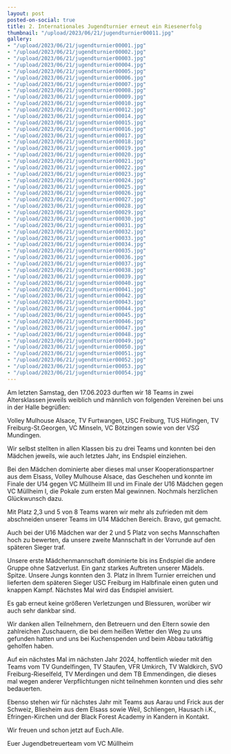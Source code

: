 ```yaml
---
layout: post
posted-on-social: true
title: 2. Internationales Jugendturnier erneut ein Riesenerfolg
thumbnail: "/upload/2023/06/21/jugendturnier00011.jpg"
gallery:
- "/upload/2023/06/21/jugendturnier00001.jpg"
- "/upload/2023/06/21/jugendturnier00002.jpg"
- "/upload/2023/06/21/jugendturnier00003.jpg"
- "/upload/2023/06/21/jugendturnier00004.jpg"
- "/upload/2023/06/21/jugendturnier00005.jpg"
- "/upload/2023/06/21/jugendturnier00006.jpg"
- "/upload/2023/06/21/jugendturnier00007.jpg"
- "/upload/2023/06/21/jugendturnier00008.jpg"
- "/upload/2023/06/21/jugendturnier00009.jpg"
- "/upload/2023/06/21/jugendturnier00010.jpg"
- "/upload/2023/06/21/jugendturnier00012.jpg"
- "/upload/2023/06/21/jugendturnier00014.jpg"
- "/upload/2023/06/21/jugendturnier00015.jpg"
- "/upload/2023/06/21/jugendturnier00016.jpg"
- "/upload/2023/06/21/jugendturnier00017.jpg"
- "/upload/2023/06/21/jugendturnier00018.jpg"
- "/upload/2023/06/21/jugendturnier00019.jpg"
- "/upload/2023/06/21/jugendturnier00020.jpg"
- "/upload/2023/06/21/jugendturnier00021.jpg"
- "/upload/2023/06/21/jugendturnier00022.jpg"
- "/upload/2023/06/21/jugendturnier00023.jpg"
- "/upload/2023/06/21/jugendturnier00024.jpg"
- "/upload/2023/06/21/jugendturnier00025.jpg"
- "/upload/2023/06/21/jugendturnier00026.jpg"
- "/upload/2023/06/21/jugendturnier00027.jpg"
- "/upload/2023/06/21/jugendturnier00028.jpg"
- "/upload/2023/06/21/jugendturnier00029.jpg"
- "/upload/2023/06/21/jugendturnier00030.jpg"
- "/upload/2023/06/21/jugendturnier00031.jpg"
- "/upload/2023/06/21/jugendturnier00032.jpg"
- "/upload/2023/06/21/jugendturnier00033.jpg"
- "/upload/2023/06/21/jugendturnier00034.jpg"
- "/upload/2023/06/21/jugendturnier00035.jpg"
- "/upload/2023/06/21/jugendturnier00036.jpg"
- "/upload/2023/06/21/jugendturnier00037.jpg"
- "/upload/2023/06/21/jugendturnier00038.jpg"
- "/upload/2023/06/21/jugendturnier00039.jpg"
- "/upload/2023/06/21/jugendturnier00040.jpg"
- "/upload/2023/06/21/jugendturnier00041.jpg"
- "/upload/2023/06/21/jugendturnier00042.jpg"
- "/upload/2023/06/21/jugendturnier00043.jpg"
- "/upload/2023/06/21/jugendturnier00044.jpg"
- "/upload/2023/06/21/jugendturnier00045.jpg"
- "/upload/2023/06/21/jugendturnier00046.jpg"
- "/upload/2023/06/21/jugendturnier00047.jpg"
- "/upload/2023/06/21/jugendturnier00048.jpg"
- "/upload/2023/06/21/jugendturnier00049.jpg"
- "/upload/2023/06/21/jugendturnier00050.jpg"
- "/upload/2023/06/21/jugendturnier00051.jpg"
- "/upload/2023/06/21/jugendturnier00052.jpg"
- "/upload/2023/06/21/jugendturnier00053.jpg"
- "/upload/2023/06/21/jugendturnier00054.jpg"
---
```

Am letzten Samstag, den 17.06.2023 durften wir 18 Teams in zwei Altersklassen jeweils weiblich und männlich von folgenden Vereinen bei uns in der Halle begrüßen:

Volley Mulhouse Alsace, TV Furtwangen, USC Freiburg, TUS Hüfingen, TV Freiburg-St.Georgen, VC Minseln, VC Bötzingen sowie von der VSG Mundingen.

Wir selbst stellten in allen Klassen bis zu drei Teams und konnten bei den Mädchen jeweils, wie auch letztes Jahr, ins Endspiel einziehen.

Bei den Mädchen dominierte aber dieses mal unser Kooperationspartner aus dem Elsass, Volley Mulhouse Alsace, das Geschehen und konnte im Finale der U14 gegen VC Müllheim III und im Finale der U16 Mädchen gegen VC Müllheim I, die Pokale zum ersten Mal gewinnen. Nochmals herzlichen Glückwunsch dazu.

Mit Platz 2,3 und 5 von 8 Teams waren wir mehr als zufrieden mit dem abschneiden unserer Teams im U14 Mädchen Bereich. Bravo, gut gemacht.

Auch bei der U16 Mädchen war der 2 und 5 Platz von sechs Mannschaften hoch zu bewerten, da unsere zweite Mannschaft in der Vorrunde auf den späteren Sieger traf.

Unsere erste Mädchenmannschaft dominierte bis ins Endspiel die andere Gruppe ohne Satzverlust. Ein ganz starkes Auftreten unserer Mädels. Spitze.
Unsere Jungs konnten den 3. Platz in Ihrem Turnier erreichen und lieferten dem späteren Sieger USC Freiburg im Halbfinale einen guten und knappen Kampf. Nächstes Mal wird das Endspiel anvisiert.

Es gab erneut keine größeren Verletzungen und Blessuren, worüber wir auch sehr dankbar sind.

Wir danken allen Teilnehmern, den Betreuern und den Eltern sowie den zahlreichen Zuschauern, die bei dem heißen Wetter den Weg zu uns gefunden hatten und uns bei Kuchenspenden und beim Abbau tatkräftig geholfen haben.

Auf ein nächstes Mal im nächsten Jahr 2024, hoffentlich wieder mit den Teams vom TV Gundelfingen, TV Staufen, VFR Umkirch, TV Waldkirch, SVO Freiburg-Rieselfeld, TV Merdingen und dem TB Emmendingen, die dieses mal wegen anderer Verpflichtungen nicht teilnehmen konnten und dies sehr bedauerten.

Ebenso stehen wir für nächstes Jahr mit Teams aus Aarau und Frick aus der Schweiz, Bliesheim aus dem Elsass sowie Weil, Schliengen, Hausach i.K., Efringen-Kirchen und der Black Forest Academy in Kandern in Kontakt.

Wir freuen und schon jetzt auf Euch.Alle.

Euer Jugendbetreuerteam vom VC Müllheim